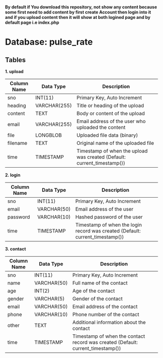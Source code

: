 **By default if You download this repository, not show any content because some first need to add content by first create Account then login into it and if you upload content then it will show at both logined page and by default page i.e index.php**

# Database: pulse_rate

## Tables

**1. upload**

| Column Name          | Data Type   | Description                                                                                                  |
|----------------------|-------------|-----------------------------------------------------------------------------------------------------------|
| sno                  | INT(11)     | Primary Key, Auto Increment                                                                              |
| heading              | VARCHAR(255)| Title or heading of the upload                                                                       |
| content              | TEXT        | Body or content of the upload                                                                          |
| email                | VARCHAR(255)| Email address of the user who uploaded the content                                                    |
| file                 | LONGBLOB    | Uploaded file data (binary)                                                                           |
| filename             | TEXT        | Original name of the uploaded file                                                                    |
| time                 | TIMESTAMP   | Timestamp of when the upload was created (Default: current_timestamp())                               |

**2. login**

| Column Name          | Data Type   | Description                                                                                                  |
|----------------------|-------------|-----------------------------------------------------------------------------------------------------------|
| sno                  | INT(11)     | Primary Key, Auto Increment                                                                              |
| email                | VARCHAR(50) | Email address of the user                                                                              |
| password             | VARCHAR(10) | Hashed password of the user                                                                          |
| time                 | TIMESTAMP   | Timestamp of when the login record was created (Default: current_timestamp())                               |

**3. contact**

| Column Name          | Data Type   | Description                                                                                                  |
|----------------------|-------------|-----------------------------------------------------------------------------------------------------------|
| sno                  | INT(11)     | Primary Key, Auto Increment                                                                              |
| name                 | VARCHAR(50) | Full name of the contact                                                                              |
| age                  | INT(2)      | Age of the contact                                                                                      |
| gender               | VARCHAR(5)  | Gender of the contact                                                                                  |
| email                | VARCHAR(50) | Email address of the contact                                                                              |
| phone                | VARCHAR(10) | Phone number of the contact                                                                          |
| other                | TEXT        | Additional information about the contact                                                                |
| time                 | TIMESTAMP   | Timestamp of when the contact record was created (Default: current_timestamp())                               |
